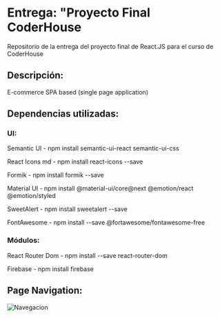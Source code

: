 # Entrega: "Proyecto Final CoderHouse

Repositorio de la entrega del proyecto final de React.JS para el curso de CoderHouse

## Descripción:

E-commerce SPA based (single page application)

## Dependencias utilizadas:

### UI:
<p>Semantic UI - npm install semantic-ui-react semantic-ui-css</p>
<p>React Icons md - npm install react-icons --save</p>
<p>Formik - npm install formik --save</p>
<p>Material UI - npm install @material-ui/core@next @emotion/react @emotion/styled</p>
<p>SweetAlert - npm install sweetalert --save</p>
<p>FontAwesome - npm install --save @fortawesome/fontawesome-free</p>


### Módulos:
<p>React Router Dom - npm install --save react-router-dom</p>
<p>Firebase - npm install firebase</p>

## Page Navigation:
![Navegacion](https://user-images.githubusercontent.com/88214484/136240796-fb9c50d6-dd9f-4239-939e-43003db71180.gif)
